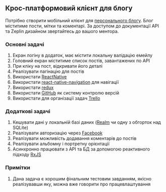 ## Крос-платформовий клієнт для блогу

Потрібно створити мобільний клієнт для [персонального блогу](Blog.md). Блог міститиме пости, мітки та коментарі. За доступом до документації API та Zeplin дизайном звертайтесь до вашого ментора.

### Основні задачі
1) Екран логіну в додаток, має містити локальну валідацію емейлу
1) Головний екран міститиме список постів, завантажених по АРІ
2) При кліку на пост, відкривати його деталі
4) Реалізувати пагінацію для постів
5) Використати [ReactNative](https://kotlinlang.org/)
6) Використати [react-native-navigation](https://github.com/wix/react-native-navigation) для навігації
7) Використати [redux](https://redux.js.org)
9) Використати [GitHub](https://github.com/) як систему контролю версій
10) Використати для організації задач [Trello](https://trello.com/)

### Додаткові задачі
1) Кешувати дані у локальній базі даних ([Realm](https://realm.io/docs/javascript/latest) чи одну з обгорток над SQLite)
2) Реалізувати авторизацію через [Facebook](https://developers.facebook.com/docs/react-native/login/)
3) Реалізувати можливість додавання коментарів до постів
4) Реалізувати альбомну і портретну орієнтації
5) Асинхронно працювати з API та БД за допомогою реактивного підходу [RxJS](https://github.com/ReactiveX/rxjs)

### Примітки
1) Дана задача є хорошим фінальним тестовим завданням, якісно реалізувавши яку, можна вже говорити про працевлаштування
